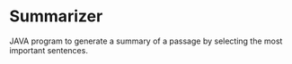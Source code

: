 # Summarizer
JAVA program to generate a summary of a passage by selecting the most important sentences.
